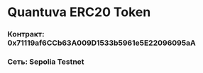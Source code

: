 # Quantuva ERC20 Token

### Контракт: 0x71119af6CCb63A009D1533b5961e5E22096095aA

### Сеть: Sepolia Testnet
